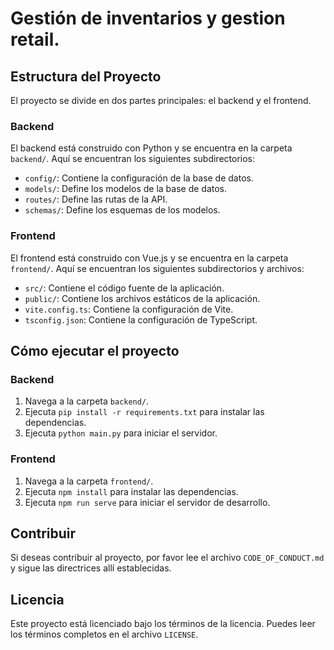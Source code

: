 # Gestión de inventarios y gestion retail.

## Estructura del Proyecto

El proyecto se divide en dos partes principales: el backend y el frontend.

### Backend

El backend está construido con Python y se encuentra en la carpeta `backend/`. Aquí se encuentran los siguientes subdirectorios:

- `config/`: Contiene la configuración de la base de datos.
- `models/`: Define los modelos de la base de datos.
- `routes/`: Define las rutas de la API.
- `schemas/`: Define los esquemas de los modelos.

### Frontend

El frontend está construido con Vue.js y se encuentra en la carpeta `frontend/`. Aquí se encuentran los siguientes subdirectorios y archivos:

- `src/`: Contiene el código fuente de la aplicación.
- `public/`: Contiene los archivos estáticos de la aplicación.
- `vite.config.ts`: Contiene la configuración de Vite.
- `tsconfig.json`: Contiene la configuración de TypeScript.

## Cómo ejecutar el proyecto

### Backend

1. Navega a la carpeta `backend/`.
2. Ejecuta `pip install -r requirements.txt` para instalar las dependencias.
3. Ejecuta `python main.py` para iniciar el servidor.

### Frontend

1. Navega a la carpeta `frontend/`.
2. Ejecuta `npm install` para instalar las dependencias.
3. Ejecuta `npm run serve` para iniciar el servidor de desarrollo.

## Contribuir

Si deseas contribuir al proyecto, por favor lee el archivo `CODE_OF_CONDUCT.md` y sigue las directrices allí establecidas.

## Licencia

Este proyecto está licenciado bajo los términos de la licencia. Puedes leer los términos completos en el archivo `LICENSE`.
